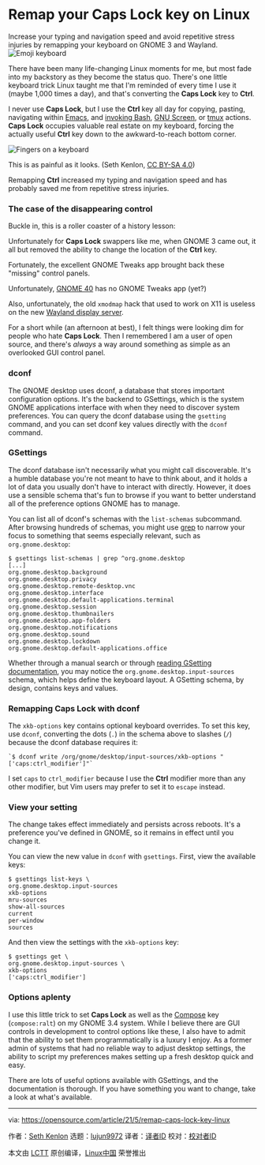 [#]: subject: (Remap your Caps Lock key on Linux)
[#]: via: (https://opensource.com/article/21/5/remap-caps-lock-key-linux)
[#]: author: (Seth Kenlon https://opensource.com/users/seth)
[#]: collector: (lujun9972)
[#]: translator: (wxy)
[#]: reviewer: ( )
[#]: publisher: ( )
[#]: url: ( )

Remap your Caps Lock key on Linux
======
Increase your typing and navigation speed and avoid repetitive stress
injuries by remapping your keyboard on GNOME 3 and Wayland.
![Emoji keyboard][1]

There have been many life-changing Linux moments for me, but most fade into my backstory as they become the status quo. There's one little keyboard trick Linux taught me that I'm reminded of every time I use it (maybe 1,000 times a day), and that's converting the **Caps Lock** key to **Ctrl**.

I never use **Caps Lock**, but I use the **Ctrl** key all day for copying, pasting, navigating within [Emacs][2], and [invoking Bash][3], [GNU Screen][4], or [tmux][5] actions. **Caps Lock** occupies valuable real estate on my keyboard, forcing the actually useful **Ctrl** key down to the awkward-to-reach bottom corner.

![Fingers on a keyboard][6]

This is as painful as it looks. (Seth Kenlon, [CC BY-SA 4.0][7])

Remapping **Ctrl** increased my typing and navigation speed and has probably saved me from repetitive stress injuries.

### The case of the disappearing control

Buckle in, this is a roller coaster of a history lesson:

Unfortunately for **Caps Lock** swappers like me, when GNOME 3 came out, it all but removed the ability to change the location of the **Ctrl** key.

Fortunately, the excellent GNOME Tweaks app brought back these "missing" control panels.

Unfortunately, [GNOME 40][8] has no GNOME Tweaks app (yet?)

Also, unfortunately, the old `xmodmap` hack that used to work on X11 is useless on the new [Wayland display server][9].

For a short while (an afternoon at best), I felt things were looking dim for people who hate **Caps Lock**. Then I remembered I am a user of open source, and there's _always_ a way around something as simple as an overlooked GUI control panel.

### dconf

The GNOME desktop uses dconf, a database that stores important configuration options. It's the backend to GSettings, which is the system GNOME applications interface with when they need to discover system preferences. You can query the dconf database using the `gsetting` command, and you can set dconf key values directly with the `dconf` command.

### GSettings

The dconf database isn't necessarily what you might call discoverable. It's a humble database you're not meant to have to think about, and it holds a lot of data you usually don't have to interact with directly. However, it does use a sensible schema that's fun to browse if you want to better understand all of the preference options GNOME has to manage.

You can list all of dconf's schemas with the `list-schemas` subcommand. After browsing hundreds of schemas, you might use [grep][10] to narrow your focus to something that seems especially relevant, such as `org.gnome.desktop`:


```
$ gsettings list-schemas | grep ^org.gnome.desktop
[...]
org.gnome.desktop.background
org.gnome.desktop.privacy
org.gnome.desktop.remote-desktop.vnc
org.gnome.desktop.interface
org.gnome.desktop.default-applications.terminal
org.gnome.desktop.session
org.gnome.desktop.thumbnailers
org.gnome.desktop.app-folders
org.gnome.desktop.notifications
org.gnome.desktop.sound
org.gnome.desktop.lockdown
org.gnome.desktop.default-applications.office
```

Whether through a manual search or through [reading GSetting documentation][11], you may notice the `org.gnome.desktop.input-sources` schema, which helps define the keyboard layout. A GSetting schema, by design, contains keys and values.

### Remapping Caps Lock with dconf

The `xkb-options` key contains optional keyboard overrides. To set this key, use `dconf`, converting the dots (`.`) in the schema above to slashes (`/`) because the dconf database requires it:


```
`$ dconf write /org/gnome/desktop/input-sources/xkb-options "['caps:ctrl_modifier']"`
```

I set `caps` to `ctrl_modifier` because I use the **Ctrl** modifier more than any other modifier, but Vim users may prefer to set it to `escape` instead.

### View your setting

The change takes effect immediately and persists across reboots. It's a preference you've defined in GNOME, so it remains in effect until you change it.

You can view the new value in `dconf` with `gsettings`. First, view the available keys:


```
$ gsettings list-keys \
org.gnome.desktop.input-sources
xkb-options
mru-sources
show-all-sources
current
per-window
sources
```

And then view the settings with the `xkb-options` key:


```
$ gsettings get \
org.gnome.desktop.input-sources \
xkb-options
['caps:ctrl_modifier']
```

### Options aplenty

I use this little trick to set **Caps Lock** as well as the [Compose][12] key (`compose:ralt`) on my GNOME 3.4 system. While I believe there are GUI controls in development to control options like these, I also have to admit that the ability to set them programmatically is a luxury I enjoy. As a former admin of systems that had no reliable way to adjust desktop settings, the ability to script my preferences makes setting up a fresh desktop quick and easy.

There are lots of useful options available with GSettings, and the documentation is thorough. If you have something you want to change, take a look at what's available.

--------------------------------------------------------------------------------

via: https://opensource.com/article/21/5/remap-caps-lock-key-linux

作者：[Seth Kenlon][a]
选题：[lujun9972][b]
译者：[译者ID](https://github.com/译者ID)
校对：[校对者ID](https://github.com/校对者ID)

本文由 [LCTT](https://github.com/LCTT/TranslateProject) 原创编译，[Linux中国](https://linux.cn/) 荣誉推出

[a]: https://opensource.com/users/seth
[b]: https://github.com/lujun9972
[1]: https://opensource.com/sites/default/files/styles/image-full-size/public/lead-images/emoji-keyboard.jpg?itok=JplrSZ9c (Emoji keyboard)
[2]: https://opensource.com/article/20/12/emacs
[3]: https://opensource.com/article/18/5/bash-tricks#key
[4]: https://opensource.com/article/17/3/introduction-gnu-screen
[5]: https://opensource.com/article/19/6/tmux-terminal-joy
[6]: https://opensource.com/sites/default/files/uploads/bendy-fingers.jpg (Fingers on a keyboard)
[7]: https://creativecommons.org/licenses/by-sa/4.0/
[8]: https://discourse.gnome.org/t/new-gnome-versioning-scheme/4235
[9]: https://wayland.freedesktop.org
[10]: https://opensource.com/downloads/grep-cheat-sheet
[11]: https://access.redhat.com/documentation/en-us/red_hat_enterprise_linux/8/html/using_the_desktop_environment_in_rhel_8/configuring-gnome-at-low-level_using-the-desktop-environment-in-rhel-8
[12]: https://opensource.com/article/17/5/7-cool-kde-tweaks-will-improve-your-life
